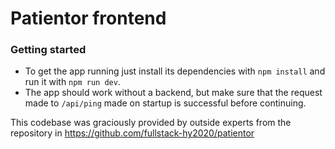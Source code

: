 # Patientor frontend

### Getting started
  - To get the app running just install its dependencies with ```npm install``` and run it with ```npm run dev```.
  - The app should work without a backend, but make sure that the request made to ```/api/ping``` made on startup is successful before continuing.

This codebase was graciously provided by outside experts from the repository in https://github.com/fullstack-hy2020/patientor
